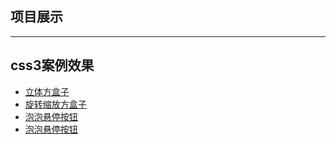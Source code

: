 ##  项目展示
 <hr />   

## css3案例效果
- [立体方盒子](https://chenghen.github.io/CHZ/learn/css3/方盒子/index.html)
- [旋转缩放方盒子](https://chenghen.github.io/CHZ/learn/css3/方盒子/2.cube.html)
- [泡泡悬停按钮](https://chenghen.github.io/CHZ/learn/css3/泡泡悬停按钮.html)
-  [泡泡悬停按钮](https://chenghen.github.io/CHZ/learn/css3/泡泡悬停按钮.html)
